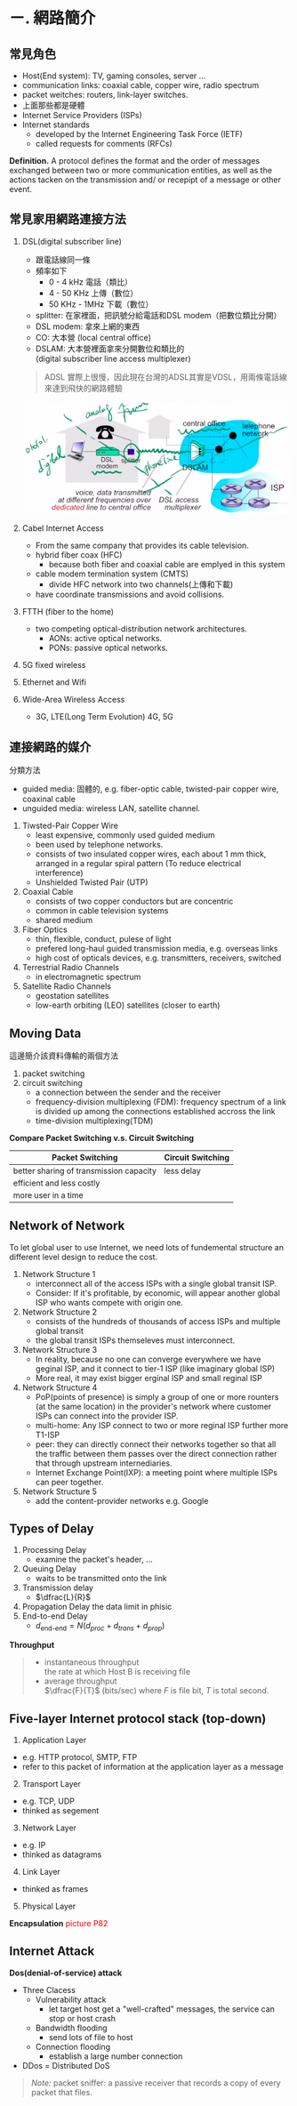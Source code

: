 # ㄧ. 網路簡介

## 常見角色
* Host(End system): TV, gaming consoles, server ...
* communication links: coaxial cable, copper wire, radio spectrum
* packet weitches: routers, link-layer switches.
* 上面那些都是硬體
* Internet Service Providers (ISPs)
* Internet standards
    * developed by the Internet Engineering Task Force (IETF)
    * called requests for comments (RFCs)

**Definition.**
A protocol defines the format and the order of messages exchanged between two or more communication entities, as well as the actions tacken on the transmission and/ or recepipt of a message or other event.

## 常見家用網路連接方法

1. DSL(digital subscriber line)  
    * 跟電話線同一條
    * 頻率如下
        * 0 - 4 kHz 電話（類比）
        * 4 - 50 KHz 上傳（數位）
        * 50 KHz - 1MHz 下載（數位）
    * splitter: 在家裡面，把訊號分給電話和DSL modem（把數位類比分開）
    * DSL modem: 拿來上網的東西
    * CO: 大本營 (local central office)
    * DSLAM: 大本營裡面拿來分開數位和類比的  
    (digital subscriber line access multiplexer)
    > ADSL 實際上很慢，因此現在台灣的ADSL其實是VDSL，用兩條電話線來達到飛快的網路體驗

    ![DSL](./figure/DSL.png)
2.  Cabel Internet Access
    * From the same company that provides its cable television.
    * hybrid fiber coax (HFC)
        * because both fiber and coaxial cable are emplyed in this system
    * cable modem termination system (CMTS)
        * divide HFC network into two channels(上傳和下載)
    * have coordinate transmissions and avoid collisions.

3. FTTH (fiber to the home)
    * two competing optical-distribution network architectures.
        * AONs: active optical networks.
        * PONs: passive optical networks.
    
4. 5G fixed wireless
5. Ethernet and Wifi
6. Wide-Area Wireless Access
    * 3G, LTE(Long Term Evolution) 4G, 5G

## 連接網路的媒介
分類方法
* guided media: 固體的, e.g. fiber-optic cable, twisted-pair copper wire, coaxinal cable
* unguided media: wireless LAN, satellite channel.

1. Tiwsted-Pair Copper Wire
    * least expensive, commonly used guided medium
    * been used by telephone networks.
    * consists of two insulated copper wires, each about 1 mm thick, arranged in a regular spiral pattern (To reduce electrical interference)
    * Unshielded Twisted Pair (UTP)
2.  Coaxial Cable
    * consists of two copper conductors but are concentric
    * common in cable television systems
    * shared medium
3. Fiber Optics
    * thin, flexible, conduct, pulese of light
    * prefered long-haul guided transmission media, e.g. overseas links
    * high cost of opticals devices, e.g. transmitters, receivers, switched
4. Terrestrial Radio Channels
    * in electromagnetic spectrum
5. Satellite Radio Channels
    * geostation satellites
    * low-earth orbiting (LEO) satellites (closer to earth)

## Moving Data
這邊簡介該資料傳輸的兩個方法

1. packet switching
2. circuit switching
    * a connection between the sender and the receiver
    * frequency-division multiplexing (FDM): frequency spectrum of a link is divided up among the connections established accross the link
    * time-division multiplexing(TDM)

**Compare Packet Switching v.s. Circuit Switching**

| Packet Switching | Circuit Switching|
|----|----|
|better sharing of transmission capacity|less delay|
|efficient and less costly||
|more user in a time||


## Network of Network
To let global user to use Internet, we need lots of fundemental structure an different level design to reduce the cost.

1. Network Structure 1
    * interconnect all of the access ISPs with a single global transit ISP.
    * Consider: If it's profitable, by economic, will appear another global ISP who wants compete with origin one.
2. Network Structure 2
    * consists of the hundreds of thousands of access ISPs and multiple global transit
    * the global transit ISPs themseleves must interconnect.
3. Network Structure 3
    * In reality, because no one can converge everywhere we have geginal ISP, and it connect to tier-1 ISP (like imaginary global ISP)
    * More real, it may exist bigger erginal ISP and small reginal ISP
4. Network Structure 4
    * PoP(points of presence) is simply a group of one or more rounters (at the same location) in the provider's network where customer ISPs can connect into the provider ISP.
    * multi-home: Any ISP connect to two or more reginal ISP further more T1-ISP
    * peer: they can directly connect their networks together so that all the traffic between them passes over the direct connection rather that through upstream internediaries.
    * Internet Exchange Point(IXP): a meeting point where multiple ISPs can peer together.
5. Network Structure 5
    * add the content-provider networks e.g. Google

## Types of Delay

1. Processing Delay
    * examine the packet's header, ...
2. Queuing Delay
    * waits to be transmitted onto the link
3. Transmission delay
    * $\dfrac{L}{R}$ 
4. Propagation Delay
    the data limit in phisic
5. End-to-end Delay
    * $d_{\text{end-end}} = N(d_{proc} + d_{trans} + d_{prop})$

**Throughput**
 > * instantaneous throughput  
 the rate at which Host B is receiving file
 > * average throughput  
 $\dfrac{F}{T}$ (bits/sec)  where $F$ is file bit, $T$ is total second.

 ## Five-layer Internet protocol stack (top-down)

 1. Application Layer
 * e.g. HTTP protocol, SMTP, FTP
 * refer to this packet of information at the application layer as a message
 2. Transport Layer
 * e.g. TCP, UDP
 * thinked as segement
 3. Network Layer
 * e.g. IP
 * thinked as datagrams
 4. Link Layer
 * thinked as frames
 5. Physical Layer

 **Encapsulation**
<span style = "color:red"> picture P82 </span>

## Internet Attack

**Dos(denial-of-service) attack**

* Three Clacess
    * Vulnerability attack
        * let target host get a "well-crafted" messages, the service can stop or host crash
    * Bandwidth flooding
        * send lots of file to host
    * Connection flooding
        * establish a large number connection
* DDos = Distributed DoS

> *Note:* packet sniffer: a passive receiver that records a copy of every packet that files. 
